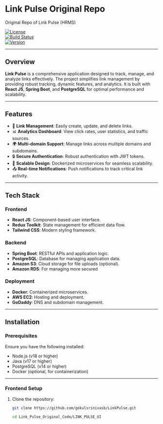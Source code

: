 # Link Pulse Original Repo

Original Repo of Link Pulse (HRMS)

[![License](https://img.shields.io/badge/license-MIT-green.svg)](./LICENSE)  
[![Build Status](https://img.shields.io/badge/build-passing-brightgreen.svg)]()  
[![Version](https://img.shields.io/badge/version-1.0.0-blue.svg)]()

---

## **Overview**

**Link Pulse** is a comprehensive application designed to track, manage, and analyze links effectively. The project simplifies link management by providing robust tracking, dynamic features, and analytics. It is built with **React JS**, **Spring Boot**, and **PostgreSQL** for optimal performance and scalability.

---

## **Features**

- 🔗 **Link Management**: Easily create, update, and delete links.
- 📊 **Analytics Dashboard**: View click rates, user statistics, and traffic sources.
- 🌍 **Multi-domain Support**: Manage links across multiple domains and subdomains.
- 🔒 **Secure Authentication**: Robust authentication with JWT tokens.
- 🚀 **Scalable Design**: Dockerized microservices for seamless scalability.
- 📤 **Real-time Notifications**: Push notifications to track critical link activity.

---

## **Tech Stack**

### **Frontend**
- **React JS**: Component-based user interface.
- **Redux Toolkit**: State management for efficient data flow.
- **Tailwind CSS**: Modern styling framework.

### **Backend**
- **Spring Boot**: RESTful APIs and application logic.
- **PostgreSQL**: Database for managing application data.
- **Amazon S3**: Cloud storage for file uploads (optional).
- **Amazon RDS**: For managing more secured

### **Deployment**
- **Docker**: Containerized microservices.
- **AWS EC2**: Hosting and deployment.
- **GoDaddy**: DNS and subdomain management.

---

## **Installation**

### **Prerequisites**
Ensure you have the following installed:
- Node.js (v18 or higher)
- Java (v17 or higher)
- PostgreSQL (v14 or higher)
- Docker (optional, for containerization)

---

### **Frontend Setup**
1. Clone the repository:
   ```bash
   git clone https://github.com/gokulsrinivasb/LinkPulse.git

   cd Link_Pulse_Original_Code/LINK_PULSE_UI
